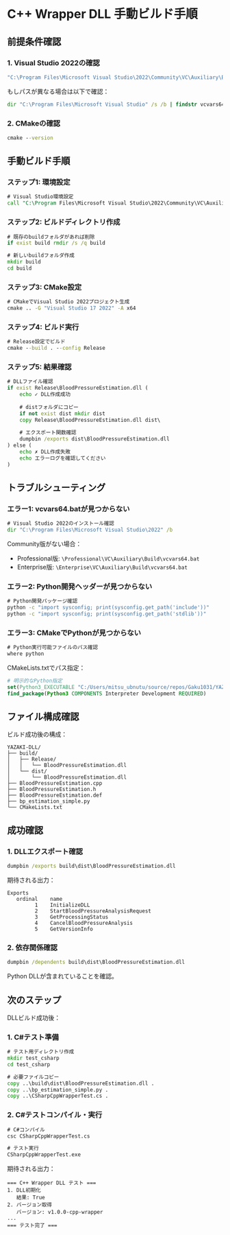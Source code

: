 # C++ Wrapper DLL 手動ビルド手順

## 前提条件確認

### 1. Visual Studio 2022の確認
```cmd
"C:\Program Files\Microsoft Visual Studio\2022\Community\VC\Auxiliary\Build\vcvars64.bat"
```

もしパスが異なる場合は以下で確認：
```cmd
dir "C:\Program Files\Microsoft Visual Studio" /s /b | findstr vcvars64.bat
```

### 2. CMakeの確認
```cmd
cmake --version
```

## 手動ビルド手順

### ステップ1: 環境設定
```cmd
# Visual Studio環境設定
call "C:\Program Files\Microsoft Visual Studio\2022\Community\VC\Auxiliary\Build\vcvars64.bat"
```

### ステップ2: ビルドディレクトリ作成
```cmd
# 既存のbuildフォルダがあれば削除
if exist build rmdir /s /q build

# 新しいbuildフォルダ作成
mkdir build
cd build
```

### ステップ3: CMake設定
```cmd
# CMakeでVisual Studio 2022プロジェクト生成
cmake .. -G "Visual Studio 17 2022" -A x64
```

### ステップ4: ビルド実行
```cmd
# Release設定でビルド
cmake --build . --config Release
```

### ステップ5: 結果確認
```cmd
# DLLファイル確認
if exist Release\BloodPressureEstimation.dll (
    echo ✓ DLL作成成功
    
    # distフォルダにコピー
    if not exist dist mkdir dist
    copy Release\BloodPressureEstimation.dll dist\
    
    # エクスポート関数確認
    dumpbin /exports dist\BloodPressureEstimation.dll
) else (
    echo ✗ DLL作成失敗
    echo エラーログを確認してください
)
```

## トラブルシューティング

### エラー1: vcvars64.batが見つからない
```cmd
# Visual Studio 2022のインストール確認
dir "C:\Program Files\Microsoft Visual Studio\2022" /b
```

Community版がない場合：
- Professional版: `\Professional\VC\Auxiliary\Build\vcvars64.bat`
- Enterprise版: `\Enterprise\VC\Auxiliary\Build\vcvars64.bat`

### エラー2: Python開発ヘッダーが見つからない
```cmd
# Python開発パッケージ確認
python -c "import sysconfig; print(sysconfig.get_path('include'))"
python -c "import sysconfig; print(sysconfig.get_path('stdlib'))"
```

### エラー3: CMakeでPythonが見つからない
```cmd
# Python実行可能ファイルのパス確認
where python
```

CMakeLists.txtでパス指定：
```cmake
# 明示的なPython指定
set(Python3_EXECUTABLE "C:/Users/mitsu_ubnutu/source/repos/Gaku1031/YAZAKI-DLL/venv/Scripts/python.exe")
find_package(Python3 COMPONENTS Interpreter Development REQUIRED)
```

## ファイル構成確認

ビルド成功後の構成：
```
YAZAKI-DLL/
├── build/
│   ├── Release/
│   │   └── BloodPressureEstimation.dll
│   └── dist/
│       └── BloodPressureEstimation.dll
├── BloodPressureEstimation.cpp
├── BloodPressureEstimation.h
├── BloodPressureEstimation.def
├── bp_estimation_simple.py
└── CMakeLists.txt
```

## 成功確認

### 1. DLLエクスポート確認
```cmd
dumpbin /exports build\dist\BloodPressureEstimation.dll
```

期待される出力：
```
Exports
   ordinal    name
         1    InitializeDLL
         2    StartBloodPressureAnalysisRequest
         3    GetProcessingStatus
         4    CancelBloodPressureAnalysis
         5    GetVersionInfo
```

### 2. 依存関係確認
```cmd
dumpbin /dependents build\dist\BloodPressureEstimation.dll
```

Python DLLが含まれていることを確認。

## 次のステップ

DLLビルド成功後：

### 1. C#テスト準備
```cmd
# テスト用ディレクトリ作成
mkdir test_csharp
cd test_csharp

# 必要ファイルコピー
copy ..\build\dist\BloodPressureEstimation.dll .
copy ..\bp_estimation_simple.py .
copy ..\CSharpCppWrapperTest.cs .
```

### 2. C#テストコンパイル・実行
```cmd
# C#コンパイル
csc CSharpCppWrapperTest.cs

# テスト実行
CSharpCppWrapperTest.exe
```

期待される出力：
```
=== C++ Wrapper DLL テスト ===
1. DLL初期化
   結果: True
2. バージョン取得
   バージョン: v1.0.0-cpp-wrapper
...
=== テスト完了 ===
```